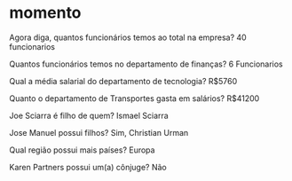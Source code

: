 # momento

Agora diga, quantos funcionários temos ao total na empresa?
40 funcionarios

Quantos funcionários temos no departamento de finanças?
6 Funcionarios

Qual a média salarial do departamento de tecnologia?
R$5760

Quanto o departamento de Transportes gasta em salários?
R$41200

Joe Sciarra é filho de quem?
Ismael Sciarra

Jose Manuel possui filhos?
Sim, Christian Urman

Qual região possui mais países?
Europa

Karen Partners possui um(a) cônjuge?
Não
